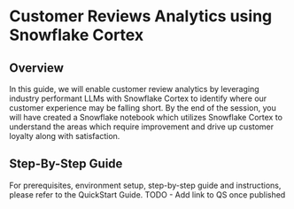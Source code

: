 # Customer Reviews Analytics using Snowflake Cortex

## Overview
In this guide, we will enable customer review analytics by leveraging industry performant LLMs with Snowflake Cortex to identify where our customer experience may be falling short. By the end of the session, you will have created a Snowflake notebook which utilizes Snowflake Cortex to understand the areas which require improvement and drive up customer loyalty along with satisfaction. 

## Step-By-Step Guide
For prerequisites, environment setup, step-by-step guide and instructions, please refer to the QuickStart Guide. TODO - Add link to QS once published


